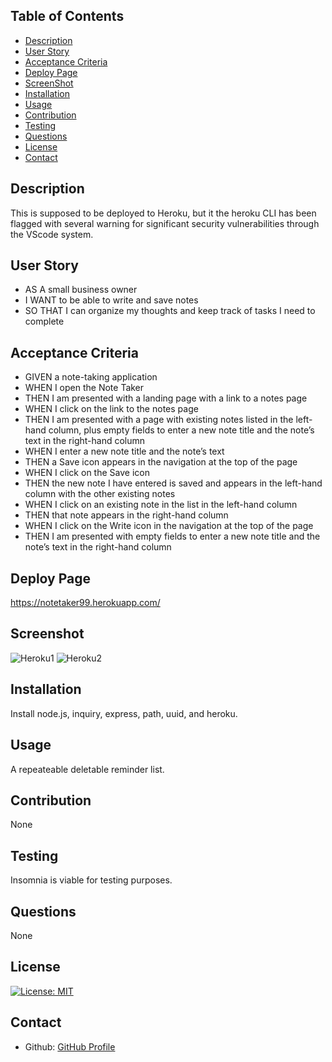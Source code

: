   ## Table of Contents


  - [Description](#description)
  - [User Story](#user_story)
  - [Acceptance Criteria](#acceptance_criteria)
  - [Deploy Page](#deploy_page)
  - [ScreenShot](#screenshot)
  - [Installation](#installation)
  - [Usage](#usage)
  - [Contribution](#contribution)
  - [Testing](#testing)
  - [Questions](#questions)
  - [License](#license)
  - [Contact](#contact)


## Description
 This is supposed to be deployed to Heroku, but it the heroku CLI has been flagged with several warning for significant security vulnerabilities through the VScode system.  

## User Story
 - AS A small business owner
 - I WANT to be able to write and save notes
 - SO THAT I can organize my thoughts and keep track of tasks I need to complete


## Acceptance Criteria

 - GIVEN a note-taking application
 - WHEN I open the Note Taker
 - THEN I am presented with a landing page with a link to a notes page
 - WHEN I click on the link to the notes page
 - THEN I am presented with a page with existing notes listed in the left-hand column, plus empty fields to enter a new note title and the note’s text in the right-hand column
 - WHEN I enter a new note title and the note’s text
 - THEN a Save icon appears in the navigation at the top of the page
 - WHEN I click on the Save icon
 - THEN the new note I have entered is saved and appears in the left-hand column with the other existing notes
 - WHEN I click on an existing note in the list in the left-hand column
 - THEN that note appears in the right-hand column
 - WHEN I click on the Write icon in the navigation at the top of the page
 - THEN I am presented with empty fields to enter a new note title and the note’s text in the right-hand column

## Deploy Page

https://notetaker99.herokuapp.com/

## Screenshot
![Heroku1](https://user-images.githubusercontent.com/100103488/172277133-79440311-e685-496d-a8a3-277e788339de.png)
![Heroku2](https://user-images.githubusercontent.com/100103488/172277136-3e5ed45a-8e09-4081-bacf-8398b770790d.png)


## Installation
Install node.js, inquiry, express, path, uuid, and heroku. 

## Usage
A repeateable deletable reminder list. 

## Contribution
None

## Testing
Insomnia is viable for testing purposes.  

## Questions
None

## License 
[![License: MIT](https://img.shields.io/badge/License-MIT-yellow.svg)](https://opensource.org/licenses/MIT)

## Contact 

* Github: [GitHub Profile](https://github.com/z9tails)

 

